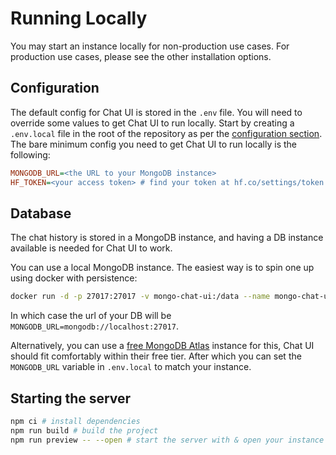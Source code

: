 # Running Locally

You may start an instance locally for non-production use cases. For production use cases, please see the other installation options.

## Configuration

The default config for Chat UI is stored in the `.env` file. You will need to override some values to get Chat UI to run locally. Start by creating a `.env.local` file in the root of the repository as per the [configuration section](/configuration/overview). The bare minimum config you need to get Chat UI to run locally is the following:

```ini
MONGODB_URL=<the URL to your MongoDB instance>
HF_TOKEN=<your access token> # find your token at hf.co/settings/token
```

## Database

The chat history is stored in a MongoDB instance, and having a DB instance available is needed for Chat UI to work.

You can use a local MongoDB instance. The easiest way is to spin one up using docker with persistence:

```bash
docker run -d -p 27017:27017 -v mongo-chat-ui:/data --name mongo-chat-ui mongo:latest
```

In which case the url of your DB will be `MONGODB_URL=mongodb://localhost:27017`.

Alternatively, you can use a [free MongoDB Atlas](https://www.mongodb.com/pricing) instance for this, Chat UI should fit comfortably within their free tier. After which you can set the `MONGODB_URL` variable in `.env.local` to match your instance.

## Starting the server

```bash
npm ci # install dependencies
npm run build # build the project
npm run preview -- --open # start the server with & open your instance at http://localhost:4173
```
